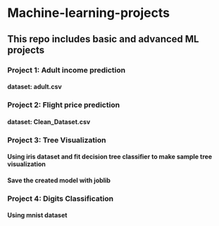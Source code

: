 # Machine-learning-projects
## This repo includes basic and advanced ML projects

### Project 1: Adult income prediction
#### dataset: adult.csv

### Project 2: Flight price prediction
#### dataset: Clean_Dataset.csv

### Project 3: Tree Visualization
#### Using iris dataset and fit decision tree classifier to make sample tree visualization
#### Save the created model with joblib

### Project 4: Digits Classification
#### Using mnist dataset
